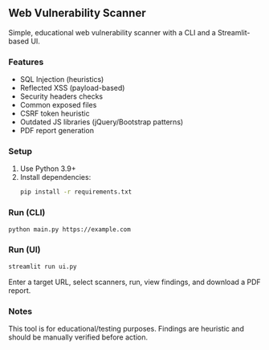 ## Web Vulnerability Scanner

Simple, educational web vulnerability scanner with a CLI and a Streamlit-based UI.

### Features
- SQL Injection (heuristics)
- Reflected XSS (payload-based)
- Security headers checks
- Common exposed files
- CSRF token heuristic
- Outdated JS libraries (jQuery/Bootstrap patterns)
- PDF report generation

### Setup
1. Use Python 3.9+
2. Install dependencies:
   ```bash
   pip install -r requirements.txt
   ```

### Run (CLI)
```bash
python main.py https://example.com
```

### Run (UI)
```bash
streamlit run ui.py
```

Enter a target URL, select scanners, run, view findings, and download a PDF report.

### Notes
This tool is for educational/testing purposes. Findings are heuristic and should be manually verified before action.


